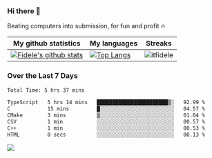 ### Hi there 👋
<p>Beating computers into submission, for fun and profit 🔥</p>

|My github statistics|My languages|Streaks|
|-|-|-|
|[![Fidele's github stats](https://github-readme-stats.vercel.app/api?username=itfidele&count_private=true&show_icons=true&theme=dark&hide_title=true)](https://github.com/itfidele)|[![Top Langs](https://github-readme-stats.vercel.app/api/top-langs/?username=itfidele&show_icons=true&langs_count=8&theme=dark&layout=compact&hide_title=true)](https://github.com/itfidele)|![itfidele](https://github-readme-streak-stats.herokuapp.com/?user=itfidele&theme=dark)

### Over the Last 7 Days
<!--START_SECTION:waka-->

```txt
Total Time: 5 hrs 37 mins

TypeScript   5 hrs 14 mins   ███████████████████████▒░   92.99 %
C            15 mins         █░░░░░░░░░░░░░░░░░░░░░░░░   04.57 %
CMake        3 mins          ▒░░░░░░░░░░░░░░░░░░░░░░░░   01.04 %
CSV          1 min           ░░░░░░░░░░░░░░░░░░░░░░░░░   00.57 %
C++          1 min           ░░░░░░░░░░░░░░░░░░░░░░░░░   00.53 %
HTML         0 secs          ░░░░░░░░░░░░░░░░░░░░░░░░░   00.13 %
```

<!--END_SECTION:waka-->



![](https://komarev.com/ghpvc/?username=itfidele)
